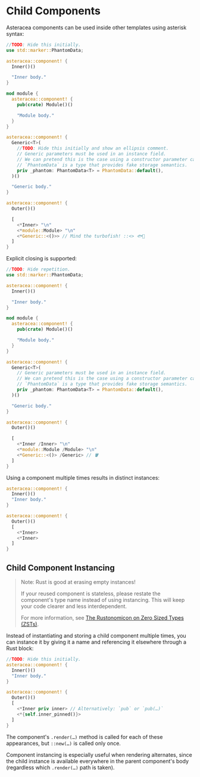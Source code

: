 # Child Components

Asteracea components can be used inside other templates using asterisk syntax:

```rust asteracea=Outer
//TODO: Hide this initially.
use std::marker::PhantomData;

asteracea::component! {
  Inner()()

  "Inner body."
}

mod module {
  asteracea::component! {
    pub(crate) Module()()

    "Module body."
  }
}

asteracea::component! {
  Generic<T>(
    //TODO: Hide this initially and show an ellipsis comment.
    // Generic parameters must be used in an instance field.
    // We can pretend this is the case using a constructor parameter capture.
    // `PhantomData` is a type that provides fake storage semantics.
    priv _phantom: PhantomData<T> = PhantomData::default(),
  )()

  "Generic body."
}

asteracea::component! {
  Outer()()

  [
    <*Inner> "\n"
    <*module::Module> "\n"
    <*Generic::<()>> // Mind the turbofish! ::<> 🐟💨
  ]
}
```

Explicit closing is supported:

```rust asteracea=Outer
//TODO: Hide repetition.
use std::marker::PhantomData;

asteracea::component! {
  Inner()()

  "Inner body."
}

mod module {
  asteracea::component! {
    pub(crate) Module()()

    "Module body."
  }
}

asteracea::component! {
  Generic<T>(
    // Generic parameters must be used in an instance field.
    // We can pretend this is the case using a constructor parameter capture.
    // `PhantomData` is a type that provides fake storage semantics.
    priv _phantom: PhantomData<T> = PhantomData::default(),
  )()

  "Generic body."
}

asteracea::component! {
  Outer()()

  [
    <*Inner /Inner> "\n"
    <*module::Module /Module> "\n"
    <*Generic::<()> /Generic> // 🪣
  ]
}
```

<!--
I nearly put the FISHING POLE AND FISH emoji above, but that fest to cruel.
The fish is chilling in a bucket now and will be released into a nicer environment before long.
-->

Using a component multiple times results in distinct instances:

```rust asteracea=Outer
asteracea::component! {
  Inner()()
  "Inner body."
}

asteracea::component! {
  Outer()()
  [
    <*Inner>
    <*Inner>
  ]
}
```

## Child Component Instancing

> Note: Rust is good at erasing empty instances!
>
> If your reused component is stateless, please restate the component's type name instead of using instancing. This will keep your code clearer and less interdependent.
>
> For more information, see [The Rustonomicon on Zero Sized Types (ZSTs)](https://doc.rust-lang.org/nomicon/exotic-sizes.html#zero-sized-types-zsts).

Instead of instantiating and storing a child component multiple times, you can instance it by giving it a name and referencing it elsewhere through a Rust block:

```rust asteracea=Outer
//TODO: Hide this initially.
asteracea::component! {
  Inner()()
  "Inner body."
}

asteracea::component! {
  Outer()()
  [
    <*Inner priv inner> // Alternatively: `pub` or `pub(…)`
    <*{self.inner_pinned()}>
  ]
}
```

The component's `.render(…)` method is called for each of these appearances, but `::new(…)` is called only once.

Component instancing is especially useful when rendering alternates, since the child instance is available everywhere in the parent component's body (regardless which `.render(…)` path is taken).
